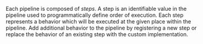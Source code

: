 Each pipeline is composed of *steps*. A step is an identifiable value in the pipeline used to programmatically define order of execution. Each step represents a behavior which will be executed at the given place within the pipeline. Add additional behavior to the pipeline by registering a new step or replace the behavior of an existing step with the custom implementation.